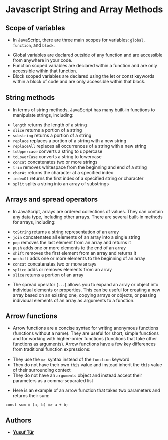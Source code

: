# Javascript String and Array Methods

## Scope of variables
* In JavaScript, there are three main scopes for variables: `global`, `function`, and `block`.

- Global variables are declared outside of any function and are accessible from anywhere in your code. 
- Function scoped variables are declared within a function and are only accessible within that function. 
- Block scoped variables are declared using the let or const keywords within a block of code and are only accessible within that block.

## String methods
* In terms of string methods, JavaScript has many built-in functions to manipulate strings, including:

- `length` returns the length of a string
- `slice` returns a portion of a string
- `substring` returns a portion of a string
- `replace` replaces a portion of a string with a new string
- `replaceAll` replaces all occurrences of a string with a new string
- `toUppercase` converts a string to uppercase
- `toLowerCase` converts a string to lowercase
- `concat` concatenates two or more strings
- `trim` removes whitespace from the beginning and end of a string
- `charAt` returns the character at a specified index
- `indexOf` returns the first index of a specified string or character
- `split` splits a string into an array of substrings

## Arrays and spread operators
* In JavaScript, arrays are ordered collections of values. They can contain any data type, including other arrays. There are several built-in methods for arrays, including:

- `toString` returns a string representation of an array
- `join` concatenates all elements of an array into a single string
- `pop` removes the last element from an array and returns it
- `push` adds one or more elements to the end of an array
- `shift` removes the first element from an array and returns it
- `unshift` adds one or more elements to the beginning of an array
- `concat` concatenates two or more arrays
- `splice` adds or removes elements from an array
- `slice` returns a portion of an array

* The spread operator (`...`) allows you to expand an array or object into individual elements or properties. This can be useful for creating a new array based on an existing one, copying arrays or objects, or passing individual elements of an array as arguments to a function.

## Arrow functions
* Arrow functions are a concise syntax for writing anonymous functions (functions without a name). They are useful for short, simple functions and for working with higher-order functions (functions that take other functions as arguments). Arrow functions have a few key differences from traditional function expressions:

- They use the `=> `syntax instead of the `function` keyword
- They do not have their own `this` value and instead inherit the `this` value of their surrounding context
- They do not have an `arguments` object and instead accept their parameters as a comma-separated list

* Here is an example of an arrow function that takes two parameters and returns their sum: 

```const sum = (a, b) => a + b;```

## Authors
* [**Yusuf Tür**](https://github.com/yusufttur)
